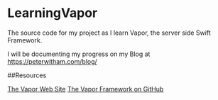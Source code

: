 # LearningVapor
The source code for my project as I learn Vapor, the server side Swift Framework.

I will be documenting my progress on my Blog at https://peterwitham.com/blog/

##Resources

[The Vapor Web Site](https://vapor.codes/)
[The Vapor Framework on GitHub](https://github.com/vapor/vapor)
